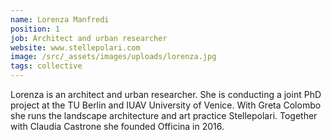 ```yaml
---
name: Lorenza Manfredi
position: 1
job: Architect and urban researcher
website: www.stellepolari.com
image: /src/_assets/images/uploads/lorenza.jpg
tags: collective
---
```

Lorenza is an architect and urban researcher. She is conducting a joint PhD project at the TU Berlin and IUAV University of Venice. With Greta Colombo she runs the landscape architecture and art practice Stellepolari. Together with Claudia Castrone she founded Officina in 2016.